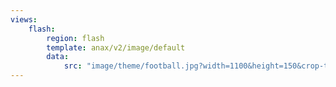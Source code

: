 ```yaml
---
views:
    flash:
        region: flash
        template: anax/v2/image/default
        data:
            src: "image/theme/football.jpg?width=1100&height=150&crop-to-fit&area=0,0,30,0"
---
```

